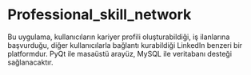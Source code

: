 # Professional_skill_network
Bu uygulama, kullanıcıların kariyer profili oluşturabildiği, iş ilanlarına başvurduğu, diğer kullanıcılarla bağlantı kurabildiği LinkedIn benzeri bir platformdur. PyQt ile masaüstü arayüz, MySQL ile veritabanı desteği sağlanacaktır.
